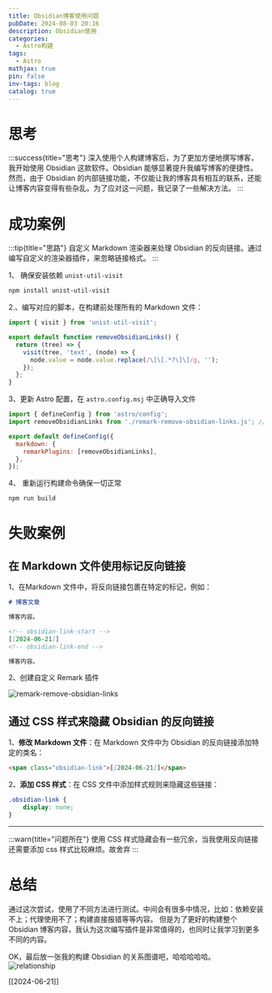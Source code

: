```yaml
---
title: Obsidian博客使用问题
pubDate: 2024-08-03 20:16
description: Obsidian使用
categories:
  - Astro构建
tags:
  - Astro
mathjax: true
pin: false
inv-tags: blog
catalog: true
---
```

# 思考

:::success{title="思考"}
深入使用个人构建博客后，为了更加方便地撰写博客，我开始使用 Obsidian 这款软件。Obsidian 能够显著提升我编写博客的便捷性。
然而，由于 Obsidian 的内部链接功能，不仅能让我的博客具有相互的联系，还能让博客内容变得有些杂乱。为了应对这一问题，我记录了一些解决方法。
:::

# 成功案例

:::tip{title="思路"}
自定义 Markdown 渲染器来处理 Obsidian 的反向链接。通过编写自定义的渲染器插件，来忽略链接格式。
:::

1、 确保安装依赖 `unist-util-visit`

```bash
npm install unist-util-visit
```

2.、编写对应的脚本，在构建前处理所有的 Markdown 文件：

```js title="remark-remove-obsidian-links.js"
import { visit } from 'unist-util-visit';

export default function removeObsidianLinks() {
  return (tree) => {
    visit(tree, 'text', (node) => {
      node.value = node.value.replace(/\[\[.*?\]\]/g, '');
    });
  };
}
```

3、更新 Astro 配置，在 `astro.config.msj` 中正确导入文件

```js title='astro.config.msj'
import { defineConfig } from 'astro/config';
import removeObsidianLinks from './remark-remove-obsidian-links.js'; //正确输入路径

export default defineConfig({
  markdown: {
    remarkPlugins: [removeObsidianLinks],
  },
});
```

4、 重新运行构建命令确保一切正常

```bash
npm run build
```

# 失败案例

## 在 Markdown 文件使用标记反向链接

1、在Markdown 文件中，将反向链接包裹在特定的标记，例如：

```markdown
# 博客文章

博客内容。

<!-- obsidian-link-start -->
[[2024-06-21]]
<!-- obsidian-link-end -->

博客内容。

```

2、创建自定义 Remark 插件

![remark-remove-obsidian-links](https://cdn.jsdelivr.net/gh/SanXiaoXing/Image@main/blog/remark-remove-obsidian-links.js.png)


## 通过 CSS 样式来隐藏 Obsidian 的反向链接

1、**修改 Markdown 文件**：在 Markdown 文件中为 Obsidian 的反向链接添加特定的类名：


```markdown
<span class="obsidian-link">[[2024-06-21]]</span>
```

2、**添加 CSS 样式**：在 CSS 文件中添加样式规则来隐藏这些链接：


```css title='global.css'
.obsidian-link {
	display: none; 
}
```

---
:::warn{title="问题所在"}
使用 CSS 样式隐藏会有一些冗余，当我使用反向链接还需要添加 css 样式比较麻烦。故舍弃
:::

# 总结

通过这次尝试，使用了不同方法进行测试。中间会有很多中情况，比如：依赖安装不上；代理使用不了；构建直接报错等等内容。
但是为了更好的构建整个 Obsidian 博客内容，我认为这次编写插件是非常值得的，也同时让我学习到更多不同的内容。

OK，最后放一张我的构建 Obsidian 的关系图谱吧，哈哈哈哈哈。
![relationship](https://cdn.jsdelivr.net/gh/SanXiaoXing/Image@main/blog/SanXiaoXing_2024-08-03_22-06-31.png)

[[2024-06-21]]